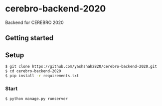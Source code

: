 # cerebro-backend-2020
Backend for CEREBRO 2020

## Getting started

## Setup

```sh
$ git clone https://github.com/yashshah2820/cerebro-backend-2020.git
$ cd cerebro-backend-2020
$ pip install -r requirements.txt
```

### Start
```sh
$ python manage.py runserver
```
